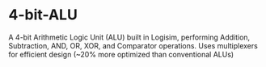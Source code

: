 # 4-bit-ALU
A 4-bit Arithmetic Logic Unit (ALU) built in Logisim, performing Addition, Subtraction, AND, OR, XOR, and Comparator operations. Uses multiplexers for efficient design (~20% more optimized than conventional ALUs)
